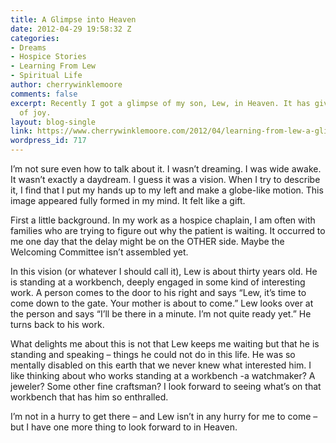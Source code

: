 ```yaml
---
title: A Glimpse into Heaven
date: 2012-04-29 19:58:32 Z
categories:
- Dreams
- Hospice Stories
- Learning From Lew
- Spiritual Life
author: cherrywinklemoore
comments: false
excerpt: Recently I got a glimpse of my son, Lew, in Heaven. It has given me a lot
  of joy.
layout: blog-single
link: https://www.cherrywinklemoore.com/2012/04/learning-from-lew-a-glimpse-into-heaven/
wordpress_id: 717
---
```


I’m not sure even how to talk about it. I wasn’t dreaming. I was wide awake. It wasn’t exactly a daydream. I guess it was a vision. When I try to describe it, I find that I put my hands up to my left and make a globe-like motion. This image appeared fully formed in my mind. It felt like a gift.

First a little background. In my work as a hospice chaplain, I am often with families who are trying to figure out why the patient is waiting. It occurred to me one day that the delay might be on the OTHER side. Maybe the Welcoming Committee isn’t assembled yet.

In this vision (or whatever I should call it), Lew is about thirty years old. He is standing at a workbench, deeply engaged in some kind of interesting work. A person comes to the door to his right and says “Lew, it’s time to come down to the gate. Your mother is about to come.” Lew looks over at the person and says “I’ll be there in a minute. I’m not quite ready yet.” He turns back to his work.

What delights me about this is not that Lew keeps me waiting but that he is standing and speaking – things he could not do in this life. He was so mentally disabled on this earth that we never knew what interested him. I like thinking about who works standing at a workbench -a watchmaker? A jeweler? Some other fine craftsman? I look forward to seeing what’s on that workbench that has him so enthralled.

I’m not in a hurry to get there – and Lew isn’t in any hurry for me to come – but I have one more thing to look forward to in Heaven.

